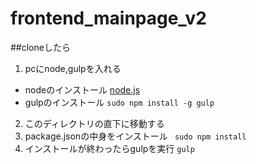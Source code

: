 # frontend_mainpage_v2

##cloneしたら
1. pcにnode,gulpを入れる
  - nodeのインストール
[node.js](https://nodejs.org/)
  - gulpのインストール
  ```sudo npm install -g gulp```

2. このディレクトリの直下に移動する
3. package.jsonの中身をインストール
  ``` sudo npm install```
4. インストールが終わったらgulpを実行
  ```gulp```


